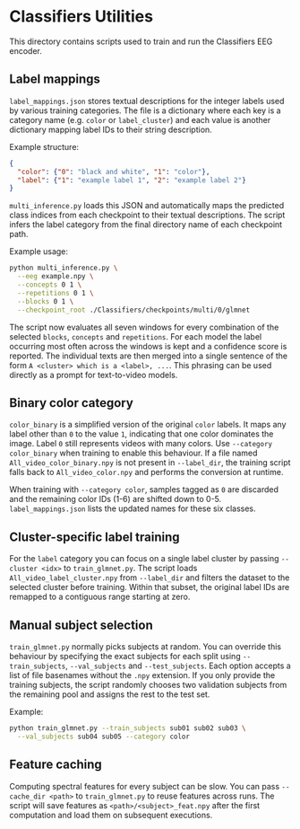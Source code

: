 # Classifiers Utilities

This directory contains scripts used to train and run the Classifiers EEG encoder.

## Label mappings

`label_mappings.json` stores textual descriptions for the integer labels used
by various training categories. The file is a dictionary where each key is a
category name (e.g. `color` or `label_cluster`) and each value is another
dictionary mapping label IDs to their string description.

Example structure:

```json
{
  "color": {"0": "black and white", "1": "color"},
  "label": {"1": "example label 1", "2": "example label 2"}
}
```

`multi_inference.py` loads this JSON and automatically maps the
predicted class indices from each checkpoint to their textual
descriptions.  The script infers the label category from the final directory
name of each checkpoint path.

Example usage:

```bash
python multi_inference.py \
  --eeg example.npy \
  --concepts 0 1 \
  --repetitions 0 1 \
  --blocks 0 1 \
  --checkpoint_root ./Classifiers/checkpoints/multi/0/glmnet
```

The script now evaluates all seven windows for every combination of the
selected `blocks`, `concepts` and `repetitions`. For each model the label occurring most
often across the windows is kept and a confidence score is reported.
The individual texts are then merged into a single sentence of the form
`A <cluster> which is a <label>, ...`. This phrasing can be used directly
as a prompt for text-to-video models.

## Binary color category

`color_binary` is a simplified version of the original `color` labels. It maps
any label other than `0` to the value `1`, indicating that one color dominates
the image. Label `0` still represents videos with many colors. Use
`--category color_binary` when training to enable this behaviour. If a file
named `All_video_color_binary.npy` is not present in `--label_dir`, the training
script falls back to `All_video_color.npy` and performs the conversion at
runtime.

When training with `--category color`, samples tagged as `0` are discarded and
the remaining color IDs (1-6) are shifted down to 0-5.  `label_mappings.json`
lists the updated names for these six classes.

## Cluster-specific label training

For the `label` category you can focus on a single label cluster by passing
`--cluster <idx>` to `train_glmnet.py`. The script loads
`All_video_label_cluster.npy` from `--label_dir` and filters the dataset to the
selected cluster before training.  Within that subset, the original label IDs
are remapped to a contiguous range starting at zero.

## Manual subject selection

`train_glmnet.py` normally picks subjects at random. You can override this
behaviour by specifying the exact subjects for each split using
`--train_subjects`, `--val_subjects` and `--test_subjects`.  Each option accepts
a list of file basenames without the `.npy` extension. If you only provide the
training subjects, the script randomly chooses two validation subjects from the
remaining pool and assigns the rest to the test set.

Example:

```bash
python train_glmnet.py --train_subjects sub01 sub02 sub03 \
  --val_subjects sub04 sub05 --category color
```

## Feature caching

Computing spectral features for every subject can be slow.
You can pass `--cache_dir <path>` to `train_glmnet.py` to reuse features across runs.
The script will save features as `<path>/<subject>_feat.npy` after the first computation
and load them on subsequent executions.

